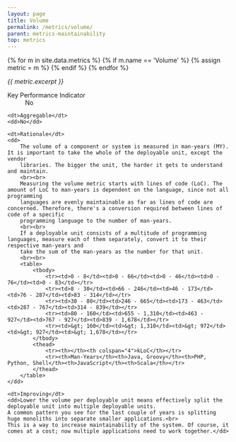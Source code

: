 ```yaml
---
layout: page
title: Volume
permalink: /metrics/volume/
parent: metrics-maintainability
top: metrics
---
```


{% for m in site.data.metrics %}
    {% if m.name == 'Volume' %}
        {% assign metric = m %}
    {% endif %}
{% endfor %}

_{{ metric.excerpt }}_

<dl>
    <dt>Key Performance Indicator</dt>
    <dd>No</dd>
    
    <dt>Aggregable</dt>
    <dd>No</dd>
    
    <dt>Rationale</dt>
    <dd>
        The volume of a component or system is measured in man-years (MY). It is important to take the whole of the deployable unit, except the vendor
        libraries. The bigger the unit, the harder it gets to understand and maintain.
        <br><br>
        Measuring the volume metric starts with lines of code (LoC). The amount of LoC to man-years is dependent on the language, since not all programming
        languages are evenly maintainable as far as lines of code are concerned. Therefore, there's a conversion required between lines of code of a specific
        programming language to the number of man-years.
        <br><br>
        If a deployable unit consists of a multitude of programming languages, measure each of them separately, convert it to their respective man-years and
        take the sum of the man-years as the number for that unit.
        <br><br>
        <table>
            <tbody>
                <tr><td>0 - 8</td><td>0 - 66</td><td>0 - 46</td><td>0 - 76</td><td>0 - 83</td></tr>
                <tr><td>8 - 30</td><td>66 - 246</td><td>46 - 173</td><td>76 - 287</td><td>83 - 314</td></tr>
                <tr><td>30 - 80</td><td>246 - 665</td><td>173 - 463</td><td>287 - 767</td><td>314 - 839</td></tr>
                <tr><td>80 - 160</td><td>655 - 1,310</td><td>463 - 927</td><td>767 - 927</td><td>839 - 1,678</td></tr>
                <tr><td>&gt; 160</td><td>&gt; 1,310</td><td>&gt; 972</td><td>&gt; 927</td><td>&gt; 1,678</td></tr>
            </tbody>
            <thead>
                <tr><th></th><th colspan="4">kLoC</th></tr>
                <tr><th>Man-Years</th><th>Java, Groovy</th><th>PHP, Python, Shell</th><th>JavaScript</th><th>Scala</th></tr>
            </thead>
        </table>
    </dd>
    
    <dt>Improving</dt>
    <dd>Lower the volume per deployable unit means effectively split the deployable unit into multiple deployable units.
    A common pattern you see for the last couple of years is splitting huge monoliths into separate smaller applications.<br>
    This is a way to increase maintainability of the system. Of course, it comes at a cost; now multiple applications need to work together.</dd>
</dl>
